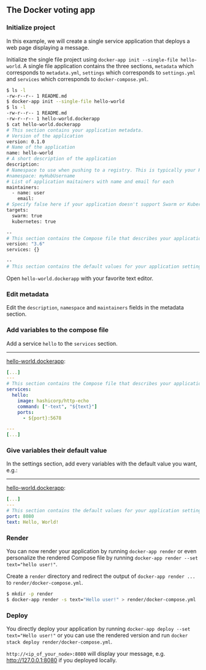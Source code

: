 ## The Docker voting app

### Initialize project

In this example, we will create a single service application that deploys a web page displaying a message.

Initialize the single file project using `docker-app init --single-file hello-world`. A single file application contains the three sections, `metadata` which corresponds to `metadata.yml`, `settings` which corresponds to `settings.yml` and `services` which corresponds to `docker-compose.yml`.

```bash
$ ls -l
-rw-r--r-- 1 README.md
$ docker-app init --single-file hello-world
$ ls -l
-rw-r--r-- 1 README.md
-rw-r--r-- 1 hello-world.dockerapp
$ cat hello-world.dockerapp
# This section contains your application metadata.
# Version of the application
version: 0.1.0
# Name of the application
name: hello-world
# A short description of the application
description:
# Namespace to use when pushing to a registry. This is typically your Hub username.
#namespace: myHubUsername
# List of application maitainers with name and email for each
maintainers:
  - name: user
    email:
# Specify false here if your application doesn't support Swarm or Kubernetes
targets:
  swarm: true
  kubernetes: true

--
# This section contains the Compose file that describes your application services.
version: "3.6"
services: {}

--
# This section contains the default values for your application settings.
```

Open `hello-world.dockerapp` with your favorite text editor.

### Edit metadata

Edit the `description`, `namespace` and `maintainers` fields in the metadata section.

### Add variables to the compose file

Add a service `hello` to the `services` section.

---

[hello-world.dockerapp](hello-world.dockerapp):
```yml
[...]
---
# This section contains the Compose file that describes your application services.
services:
  hello:
    image: hashicorp/http-echo
    command: ["-text", "${text}"]
    ports:
      - ${port}:5678

---
[...]
```

### Give variables their default value

In the settings section, add every variables with the default value you want, e.g.:

---

[hello-world.dockerapp](hello-world.dockerapp):
```yml
[...]
---
# This section contains the default values for your application settings.
port: 8080
text: Hello, World!
```

### Render

You can now render your application by running `docker-app render` or even personalize the rendered Compose file by running `docker-app render --set text="hello user!"`.

Create a `render` directory and redirect the output of `docker-app render ...` to `render/docker-compose.yml`.

```bash
$ mkdir -p render
$ docker-app render -s text="Hello user!" > render/docker-compose.yml
```

### Deploy

You directly deploy your application by running `docker-app deploy --set text="Hello user!"` or you can use the rendered version and run `docker stack deploy render/docker-compose.yml`.

`http://<ip_of_your_node>:8080` will display your message, e.g. http://127.0.0.1:8080 if you deployed locally.
